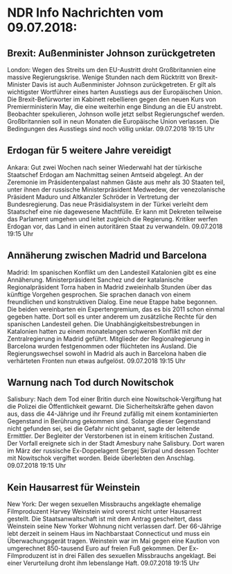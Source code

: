 # NDR Info Nachrichten vom 09.07.2018:


## Brexit: Außenminister Johnson zurückgetreten
London: Wegen des Streits um den EU-Austritt droht Großbritannien eine massive Regierungskrise. Wenige Stunden nach dem Rücktritt von Brexit-Minister Davis ist auch Außenminister Johnson zurückgetreten. Er gilt als wichtigster Wortführer eines harten Ausstiegs aus der Europäischen Union. Die Brexit-Befürworter im Kabinett rebellieren gegen den neuen Kurs von Premierministerin May, die eine weiterhin enge Bindung an die EU anstrebt. Beobachter spekulieren, Johnson wolle jetzt selbst Regierungschef werden. Großbritannien soll in neun Monaten die Europäische Union verlassen. Die Bedingungen des Ausstiegs sind noch völlig unklar. 09.07.2018 19:15 Uhr 

## Erdogan für 5 weitere Jahre vereidigt
Ankara: Gut zwei Wochen nach seiner Wiederwahl hat der türkische Staatschef Erdogan am Nachmittag seinen Amtseid abgelegt. An der Zeremonie im Präsidentenpalast nahmen Gäste aus mehr als 30 Staaten teil, unter ihnen der russische Ministerpräsident Medwedew, der venezolanische Präsident Maduro und Altkanzler Schröder in Vertretung der Bundesregierung. Das neue Präsidialsystem in der Türkei verleiht dem Staatschef eine nie dagewesene Machtfülle. Er kann mit Dekreten teilweise das Parlament umgehen und leitet zugleich die Regierung. Kritiker werfen Erdogan vor, das Land in einen autoritären Staat zu verwandeln. 09.07.2018 19:15 Uhr 

## Annäherung zwischen Madrid und Barcelona
Madrid:	Im spanischen Konflikt um den Landesteil Katalonien gibt es eine Annäherung. Ministerpräsident Sanchez und der katalanische Regionalpräsident Torra haben in Madrid zweieinhalb Stunden über das künftige Vorgehen gesprochen. Sie sprachen danach von einem freundlichen und konstruktiven Dialog. Eine neue Etappe habe begonnen. Die beiden vereinbarten ein Expertengremium, das es bis 2011 schon einmal gegeben hatte. Dort soll es unter anderem um zusätzliche Rechte für den spanischen Landesteil gehen. Die Unabhängigkeitsbestrebungen in Katalonien hatten zu einem monatelangen schweren Konflikt mit der Zentralregierung in Madrid geführt. Mitglieder der Regionalregierung in Barcelona wurden festgenommen oder flüchteten ins Ausland. Die Regierungswechsel sowohl in Madrid als auch in Barcelona haben die verhärteten Fronten nun etwas aufgelöst. 09.07.2018 19:15 Uhr 

## Warnung nach Tod durch Nowitschok
Salisbury: Nach dem Tod einer Britin durch eine Nowitschok-Vergiftung hat die Polizei die Öffentlichkeit gewarnt. Die Sicherheitskräfte gehen davon aus, dass die 44-Jährige und ihr Freund zufällig mit einem kontaminierten Gegenstand in Berührung gekommen sind. Solange dieser Gegenstand nicht gefunden sei, sei die Gefahr nicht gebannt, sagte der leitende Ermittler. Der Begleiter der Verstorbenen ist in einem kritischen Zustand. Der Vorfall ereignete sich in der Stadt Amesbury nahe Salisbury. Dort waren im März der russische Ex-Doppelagent Sergej Skripal und dessen Tochter mit Nowitschok vergiftet worden. Beide überlebten den Anschlag. 09.07.2018 19:15 Uhr 

## Kein Hausarrest für Weinstein
New York: Der wegen sexuellen Missbrauchs angeklagte ehemalige Filmproduzent Harvey Weinstein wird vorerst nicht unter Hausarrest gestellt. Die Staatsanwaltschaft ist mit dem Antrag gescheitert, dass Weinstein seine New Yorker Wohnung nicht verlassen darf. Der 66-Jährige lebt derzeit in seinem Haus im Nachbarstaat Connecticut und muss ein Überwachungsgerät tragen. Weinstein war im Mai gegen eine Kaution von umgerechnet 850-tausend Euro auf freien Fuß gekommen. Der Ex-Filmproduzent ist in drei Fällen des sexuellen Missbrauchs angeklagt. Bei einer Verurteilung droht ihm lebenslange Haft. 09.07.2018 19:15 Uhr 
